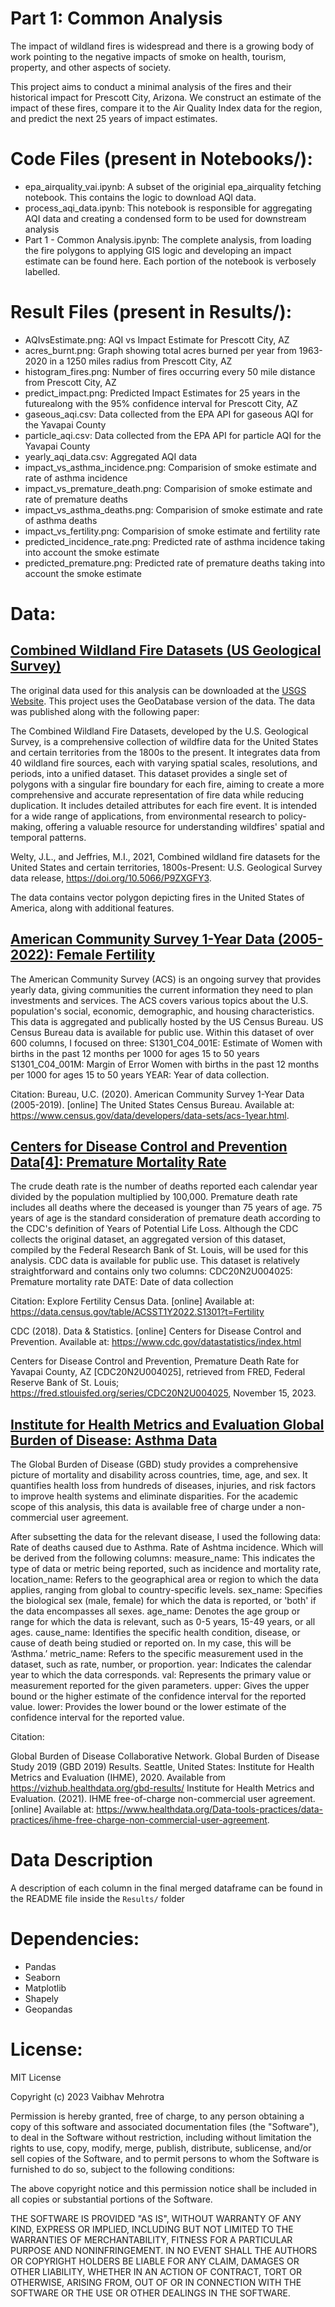 # Part 1: Common Analysis
The impact of wildland fires is widespread and there is a growing body of work pointing to the negative impacts of smoke on health, tourism, property, and other aspects of society.

This project aims to conduct a minimal analysis of the fires and their historical impact for Prescott City, Arizona. We construct an estimate of the impact of these fires, compare it to the Air Quality Index data for the region, and predict the next 25 years of impact estimates.


# Code Files (present in Notebooks/):
- epa_airquality_vai.ipynb: A subset of the originial epa_airquality fetching notebook. This contains the logic to download AQI data.
- process_aqi_data.ipynb: This notebook is responsible for aggregating AQI data and creating a condensed form to be used for downstream analysis
- Part 1 - Common Analysis.ipynb: The complete analysis, from loading the fire polygons to applying GIS logic and developing an impact estimate can be found here. Each portion of the notebook is verbosely labelled.

# Result Files (present in Results/):
- AQIvsEstimate.png: AQI vs Impact Estimate for Prescott City, AZ 
- acres_burnt.png: Graph showing total acres burned per year from 1963-2020 in a 1250 miles radius from Prescott City, AZ
- histogram_fires.png: Number of fires occurring every 50 mile distance from Prescott City, AZ
- predict_impact.png: Predicted Impact Estimates for 25 years in the futurealong with the 95% confidence interval for Prescott City, AZ
- gaseous_aqi.csv: Data collected from the EPA API for gaseous AQI for the Yavapai County
- particle_aqi.csv: Data collected from the EPA API for particle AQI for the Yavapai County
- yearly_aqi_data.csv: Aggregated AQI data
- impact_vs_asthma_incidence.png: Comparision of smoke estimate and rate of asthma incidence
- impact_vs_premature_death.png: Comparision of smoke estimate and rate of premature deaths
- impact_vs_asthma_deaths.png: Comparision of smoke estimate and rate of asthma deaths    
- impact_vs_fertility.png: Comparision of smoke estimate and fertility rate
- predicted_incidence_rate.png: Predicted rate of asthma incidence taking into account the smoke estimate
- predicted_premature.png: Predicted rate of premature deaths taking into account the smoke estimate
        
# Data:
## [Combined Wildland Fire Datasets (US Geological Survey)](https://www.sciencebase.gov/catalog/item/61aa537dd34eb622f699df81)
  The original data used for this analysis can be downloaded at the [USGS Website](https://www.sciencebase.gov/catalog/item/61aa537dd34eb622f699df81). This project uses the GeoDatabase version of the data. The data was published along with the following paper:

  The Combined Wildland Fire Datasets, developed by the U.S. Geological Survey, is a comprehensive collection of wildfire data for the United States and certain territories from the 1800s to the present. It integrates data from 40 wildland fire sources, each with varying spatial scales, resolutions, and periods, into a unified dataset. This dataset provides a single set of polygons with a singular fire boundary for each fire, aiming to create a more comprehensive and accurate representation of fire data while reducing duplication. It includes detailed attributes for each fire event. It is intended for a wide range of applications, from environmental research to policy-making, offering a valuable resource for understanding wildfires' spatial and temporal patterns.


  Welty, J.L., and Jeffries, M.I., 2021, Combined wildland fire datasets for the United States and certain territories, 1800s-Present: U.S. Geological Survey data release, https://doi.org/10.5066/P9ZXGFY3.

  The data contains vector polygon depicting fires in the United States of America, along with additional features.

## [American Community Survey 1-Year Data (2005-2022): Female Fertility](https://www.census.gov/data/developers/data-sets/acs-1year.html)
The American Community Survey (ACS) is an ongoing survey that provides yearly data, giving communities the current information they need to plan investments and services. The ACS covers various topics about the U.S. population's social, economic, demographic, and housing characteristics. This data is aggregated and publically hosted by the US Census Bureau. US Census Bureau data is available for public use.
Within this dataset of over 600 columns, I focused on three:
S1301_C04_001E: Estimate of Women with births in the past 12 months per 1000 for ages 15 to 50 years
S1301_C04_001M: Margin of Error Women with births in the past 12 months per 1000 for ages 15 to 50 years
YEAR: Year of data collection.

Citation: Bureau, U.C. (2020). American Community Survey 1-Year Data (2005-2019). [online] The United States Census Bureau. Available at: https://www.census.gov/data/developers/data-sets/acs-1year.html.

## [Centers for Disease Control and Prevention Data[4]: Premature Mortality Rate](https://fred.stlouisfed.org/series/CDC20N2U004025)
The crude death rate is the number of deaths reported each calendar year divided by the population multiplied by 100,000. Premature death rate includes all deaths where the deceased is younger than 75 years of age. 75 years of age is the standard consideration of premature death according to the CDC's definition of Years of Potential Life Loss. Although the CDC collects the original dataset, an aggregated version of this dataset, compiled by the Federal Research Bank of St. Louis, will be used for this analysis. CDC data is available for public use.
This dataset is relatively straightforward and contains only two columns:
CDC20N2U004025: Premature mortality rate
DATE: Date of data collection

Citation: Explore  Fertility Census Data. [online] Available at: https://data.census.gov/table/ACSST1Y2022.S1301?t=Fertility 

CDC (2018). Data & Statistics. [online] Centers for Disease Control and Prevention. Available at: https://www.cdc.gov/datastatistics/index.html 

Centers for Disease Control and Prevention, Premature Death Rate for Yavapai County, AZ [CDC20N2U004025], retrieved from FRED, Federal Reserve Bank of St. Louis; https://fred.stlouisfed.org/series/CDC20N2U004025, November 15, 2023.


## [Institute for Health Metrics and Evaluation Global Burden of Disease: Asthma Data](https://vizhub.healthdata.org/gbd-results/)
The Global Burden of Disease (GBD) study provides a comprehensive picture of mortality and disability across countries, time, age, and sex. It quantifies health loss from hundreds of diseases, injuries, and risk factors to improve health systems and eliminate disparities. For the academic scope of this analysis, this data is available free of charge under a non-commercial user agreement.

After subsetting the data for the relevant disease, I used the following data:
Rate of deaths caused due to Asthma.
Rate of Ashtma incidence.
	Which will be derived from the following columns:
measure_name: This indicates the type of data or metric being reported, such as incidence and mortality rate, 
location_name: Refers to the geographical area or region to which the data applies, ranging from global to country-specific levels.
sex_name: Specifies the biological sex (male, female) for which the data is reported, or 'both' if the data encompasses all sexes.
age_name: Denotes the age group or range for which the data is relevant, such as 0-5 years, 15-49 years, or all ages.
cause_name: Identifies the specific health condition, disease, or cause of death being studied or reported on. In my case, this will be ‘Asthma.’
metric_name: Refers to the specific measurement used in the dataset, such as rate, number, or proportion.
year: Indicates the calendar year to which the data corresponds.
val: Represents the primary value or measurement reported for the given parameters.
upper: Gives the upper bound or the higher estimate of the confidence interval for the reported value.
lower: Provides the lower bound or the lower estimate of the confidence interval for the reported value.

Citation: 

Global Burden of Disease Collaborative Network. Global Burden of Disease Study 2019 (GBD 2019) Results. Seattle, United States: Institute for Health Metrics and Evaluation (IHME), 2020. Available from https://vizhub.healthdata.org/gbd-results/ 
Institute for Health Metrics and Evaluation. (2021). IHME free-of-charge non-commercial user agreement. [online] Available at: https://www.healthdata.org/Data-tools-practices/data-practices/ihme-free-charge-non-commercial-user-agreement. 

# Data Description
A description of each column in the final merged dataframe can be found in the README file inside the `Results/` folder
# Dependencies:
- Pandas
- Seaborn
- Matplotlib
- Shapely
- Geopandas


# License:
MIT License

Copyright (c) 2023 Vaibhav Mehrotra

Permission is hereby granted, free of charge, to any person obtaining a copy
of this software and associated documentation files (the "Software"), to deal
in the Software without restriction, including without limitation the rights
to use, copy, modify, merge, publish, distribute, sublicense, and/or sell
copies of the Software, and to permit persons to whom the Software is
furnished to do so, subject to the following conditions:

The above copyright notice and this permission notice shall be included in all
copies or substantial portions of the Software.

THE SOFTWARE IS PROVIDED "AS IS", WITHOUT WARRANTY OF ANY KIND, EXPRESS OR
IMPLIED, INCLUDING BUT NOT LIMITED TO THE WARRANTIES OF MERCHANTABILITY,
FITNESS FOR A PARTICULAR PURPOSE AND NONINFRINGEMENT. IN NO EVENT SHALL THE
AUTHORS OR COPYRIGHT HOLDERS BE LIABLE FOR ANY CLAIM, DAMAGES OR OTHER
LIABILITY, WHETHER IN AN ACTION OF CONTRACT, TORT OR OTHERWISE, ARISING FROM,
OUT OF OR IN CONNECTION WITH THE SOFTWARE OR THE USE OR OTHER DEALINGS IN THE
SOFTWARE.